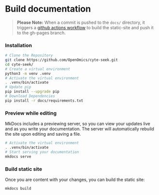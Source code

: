 # Build documentation  

> **Please Note:** When a commit is pushed to the `docs/` directory, it triggers a [github actions workflow](https://github.com/OpenOmics/cyte-seek/actions) to build the static-site and push it to the gh-pages branch.

### Installation
```bash
# Clone the Repository
git clone https://github.com/OpenOmics/cyte-seek.git
cd cyte-seek/
# Create a virtual environment
python3 -m venv .venv
# Activate the virtual environment
. .venv/bin/activate
# Update pip
pip install --upgrade pip
# Download Dependencies
pip install -r docs/requirements.txt
```

### Preview while editing  
MkDocs includes a previewing server, so you can view your updates live and as you write your documentation. The server will automatically rebuild the site upon editing and saving a file.  
```bash
# Activate the virtual environment
. .venv/bin/activate
# Start serving your documentation
mkdocs serve
```

### Build static site  
Once you are content with your changes, you can build the static site:  
```bash
mkdocs build
```
